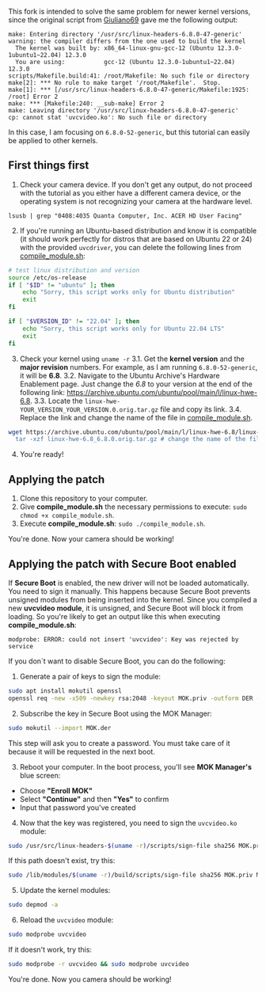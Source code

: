 This fork is intended to solve the same problem for newer kernel versions, since the original script from [Giuliano69](https://github.com/Giuliano69) gave me the following output:

```
make: Entering directory '/usr/src/linux-headers-6.8.0-47-generic'
warning: the compiler differs from the one used to build the kernel
  The kernel was built by: x86_64-linux-gnu-gcc-12 (Ubuntu 12.3.0-1ubuntu1~22.04) 12.3.0
  You are using:           gcc-12 (Ubuntu 12.3.0-1ubuntu1~22.04) 12.3.0
scripts/Makefile.build:41: /root/Makefile: No such file or directory
make[2]: *** No rule to make target '/root/Makefile'.  Stop.
make[1]: *** [/usr/src/linux-headers-6.8.0-47-generic/Makefile:1925: /root] Error 2
make: *** [Makefile:240: __sub-make] Error 2
make: Leaving directory '/usr/src/linux-headers-6.8.0-47-generic'
cp: cannot stat 'uvcvideo.ko': No such file or directory
```

In this case, I am focusing on `6.8.0-52-generic`, but this tutorial can easily be applied to other kernels.


## First things first

1. Check your camera device. If you don't get any output, do not proceed with the tutorial as you either have a different camera device, or the operating system is not recognizing your camera at the hardware level.
```
lsusb | grep "0408:4035 Quanta Computer, Inc. ACER HD User Facing"
```

2. If you're running an Ubuntu-based distribution and know it is compatible (it should work perfectly for distros that are based on Ubuntu 22 or 24) with the provided `uvcdriver`, you can delete the following lines from [compile_module.sh](./compile_module.sh):
```sh
# test linux distribution and version
source /etc/os-release
if [ "$ID" != "ubuntu" ]; then 
	echo "Sorry, this script works only for Ubuntu distribution"
	exit
fi

if [ "$VERSION_ID" != "22.04" ]; then 
	echo "Sorry, this script works only for Ubuntu 22.04 LTS"
	exit
fi
```

3. Check your kernel using `uname -r`
  3.1. Get the **kernel version** and the **major revision** numbers. For example, as I am running `6.8.0-52-generic`, it will be **6.8**.
  3.2. Navigate to the Ubuntu Archive's Hardware Enablement page. Just change the *6.8* to your version at the end of the following link: https://archive.ubuntu.com/ubuntu/pool/main/l/linux-hwe-6.8.
  3.3. Locate the `linux-hwe-YOUR_VERSION_YOUR_VERSION.0.orig.tar.gz` file and copy its link.
  3.4. Replace the link and change the name of the file in [compile_module.sh](./compile_module.sh).
  ```sh
  wget https://archive.ubuntu.com/ubuntu/pool/main/l/linux-hwe-6.8/linux-hwe-6.8_6.8.0.orig.tar.gz && \ # change this link to the one you've found
	tar -xzf linux-hwe-6.8_6.8.0.orig.tar.gz # change the name of the file to the one you're downloading
  ```

4. You're ready!

## Applying the patch

1. Clone this repository to your computer.
2. Give **compile_module.sh** the necessary permissions to execute: `sudo chmod +x compile_module.sh`.
3. Execute **compile_module.sh**: `sudo ./compile_module.sh`.

You're done. Now your camera should be working!

## Applying the patch with Secure Boot enabled

If **Secure Boot** is enabled, the new driver will not be loaded automatically. You need to sign it manually. This happens because Secure Boot prevents unsigned modules from being inserted into the kernel. Since you compiled a new **uvcvideo module**, it is unsigned, and Secure Boot will block it from loading. So you're likely to get an output like this when executing **compile_module.sh**:

```
modprobe: ERROR: could not insert 'uvcvideo': Key was rejected by service
```

If you don´t want to disable Secure Boot, you can do the following:

1. Generate a pair of keys to sign the module:
```sh
sudo apt install mokutil openssl
openssl req -new -x509 -newkey rsa:2048 -keyout MOK.priv -outform DER -out MOK.der -nodes -days 36500 -subj "/CN=My UVC Video Module/"

```

2. Subscribe the key in Secure Boot using the MOK Manager:
```sh
sudo mokutil --import MOK.der
```

This step will ask you to create a password. You must take care of it because it will be requested in the next boot.

3. Reboot your computer. In the boot process, you'll see **MOK Manager's** blue screen:
* Choose **"Enroll MOK"**
* Select **"Continue"** and then **"Yes"** to confirm
* Input that password you've created

4. Now that the key was registered, you need to sign the `uvcvideo.ko` module:
```sh
sudo /usr/src/linux-headers-$(uname -r)/scripts/sign-file sha256 MOK.priv MOK.der /lib/modules/$(uname -r)/kernel/drivers/media/usb/uvc/uvcvideo.ko
```
If this path doesn't exist, try this:
```sh
sudo /lib/modules/$(uname -r)/build/scripts/sign-file sha256 MOK.priv MOK.der /lib/modules/$(uname -r)/kernel/drivers/media/usb/uvc/uvcvideo.ko
```

5. Update the kernel modules:
```sh
sudo depmod -a
```

6. Reload the `uvcvideo` module:
```sh
sudo modprobe uvcvideo
```
If it doesn't work, try this:
```sh
sudo modprobe -r uvcvideo && sudo modprobe uvcvideo
```

You're done. Now you camera should be working!